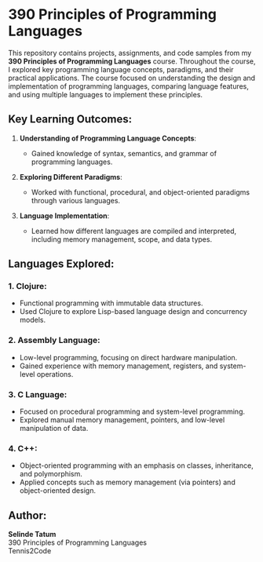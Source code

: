 # 390 Principles of Programming Languages

This repository contains projects, assignments, and code samples from my **390 Principles of Programming Languages** course. Throughout the course, I explored key programming language concepts, paradigms, and their practical applications. The course focused on understanding the design and implementation of programming languages, comparing language features, and using multiple languages to implement these principles.

## Key Learning Outcomes:
1. **Understanding of Programming Language Concepts**:
   - Gained knowledge of syntax, semantics, and grammar of programming languages.

2. **Exploring Different Paradigms**:
   - Worked with functional, procedural, and object-oriented paradigms through various languages.

3. **Language Implementation**:
   - Learned how different languages are compiled and interpreted, including memory management, scope, and data types.

## Languages Explored:

### 1. **Clojure**:
   - Functional programming with immutable data structures.
   - Used Clojure to explore Lisp-based language design and concurrency models.

### 2. **Assembly Language**:
   - Low-level programming, focusing on direct hardware manipulation.
   - Gained experience with memory management, registers, and system-level operations.

### 3. **C Language**:
   - Focused on procedural programming and system-level programming.
   - Explored manual memory management, pointers, and low-level manipulation of data.

### 4. **C++**:
   - Object-oriented programming with an emphasis on classes, inheritance, and polymorphism.
   - Applied concepts such as memory management (via pointers) and object-oriented design.

## Author:
**Selinde Tatum**  
390 Principles of Programming Languages  
Tennis2Code

